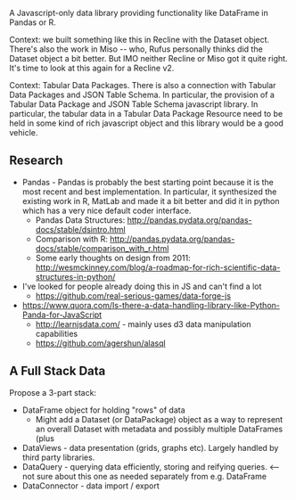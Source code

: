 A Javascript-only data library providing functionality like DataFrame in Pandas or R.

Context: we built something like this in Recline with the Dataset object. There's also the work in Miso -- who, Rufus personally thinks did the Dataset object a bit better. But IMO neither Recline or Miso got it quite right. It's time to look at this again for a Recline v2.

Context: Tabular Data Packages. There is also a connection with Tabular Data Packages and JSON Table Schema. In particular, the provision of a Tabular Data Package and JSON Table Schema javascript library. In particular, the tabular data in a Tabular Data Package Resource need to be held in some kind of rich javascript object and this library would be a good vehicle.

## Research

* Pandas - Pandas is probably the best starting point because it is the most recent and best implementation. In particular, it synthesized the existing work in R, MatLab and made it a bit better and did it in python which has a very nice default coder interface.
  * Pandas Data Structures: http://pandas.pydata.org/pandas-docs/stable/dsintro.html
  * Comparison with R: http://pandas.pydata.org/pandas-docs/stable/comparison_with_r.html
  * Some early thoughts on design from 2011: http://wesmckinney.com/blog/a-roadmap-for-rich-scientific-data-structures-in-python/
* I've looked for people already doing this in JS and can't find a lot
  * https://github.com/real-serious-games/data-forge-js
* https://www.quora.com/Is-there-a-data-handling-library-like-Python-Panda-for-JavaScript
  * http://learnjsdata.com/ - mainly uses d3 data manipulation capabilities
  * https://github.com/agershun/alasql

## A Full Stack Data 

Propose a 3-part stack:

* DataFrame object for holding "rows" of data
  * Might add a Dataset (or DataPackage) object as a way to represent an overall Dataset with metadata and possibly multiple DataFrames (plus 
* DataViews - data presentation (grids, graphs etc). Largely handled by third party libraries.
* DataQuery - querying data efficiently, storing and reifying queries.  <-- not sure about this one as needed separately from e.g. DataFrame
* DataConnector - data import / export 

